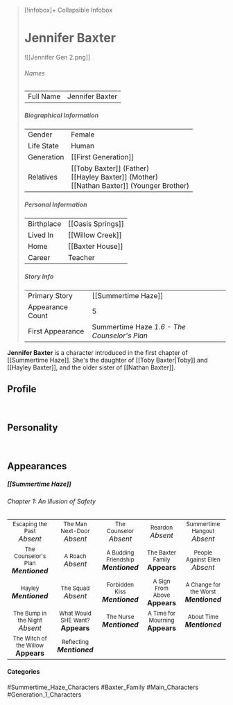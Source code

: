 > [!infobox]+ Collapsible Infobox
> # Jennifer Baxter
> ![[Jennifer Gen 2.png]] 
> ###### Names 
> |  |  | 
> | ---- | ---- | 
> | Full Name | Jennifer Baxter | 
>
> ##### Biographical Information
> |  |  | 
> | ---- | ---- | 
> | Gender | Female | 
> | Life State | Human |
> | Generation | [[First Generation]] |
> | Relatives | [[Toby Baxter]] (Father)<br>[[Hayley Baxter]] (Mother)<br>[[Nathan Baxter]] (Younger Brother)
> 
> ##### Personal Information
> |  |  | 
> | ---- | ---- | 
> | Birthplace |[[Oasis Springs]]| 
> | Lived In |[[Willow Creek]]| 
> | Home |[[Baxter House]]| 
> | Career | Teacher | 
> 
> ##### Story Info
> |  |  | 
> | ---- | ---- | 
> | Primary Story | [[Summertime Haze]] | 
> | Appearance Count | 5 | 
> | First Appearance | Summertime Haze *1.6 - The Counselor's Plan*

**Jennifer Baxter** is a character introduced in the first chapter of [[Summertime Haze]]. She's the daughter of [[Toby Baxter|Toby]] and [[Hayley Baxter]], and the older sister of [[Nathan Baxter]].

## Profile

<br style="clear:both; margin: 0; padding: 0" />

## Personality

<br style="clear:both; margin: 0; padding: 0" />

## Appearances
##### [[Summertime Haze]]
###### Chapter 1: An Illusion of Safety

|                                                                           |                                                                       |                                                                           |                                                                      |                                                                             |
| ------------------------------------------------------------------------- | --------------------------------------------------------------------- | ------------------------------------------------------------------------- | -------------------------------------------------------------------- | --------------------------------------------------------------------------- |
| <center><font size=2>Escaping the Past<br><font size=3>*Absent*           | <center><font size=2>The Man Next-Door<br><font size=3>*Absent*       | <center><font size=2>The Counselor<br><font size=3>*Absent*               | <center><font size=2>Reardon<br><font size=3>*Absent*                | <center><font size=2>Summertime Hangout<br><font size=3>*Absent*            |
| <center><font size=2>The Counselor's Plan<br><font size=3>***Mentioned*** | <center><font size=2>A Roach<br><font size=3>*Absent*                 | <center><font size=2>A Budding Friendship<br><font size=3>***Mentioned*** | <center><font size=2>The Baxter Family<br><font size=3>**Appears**   | <center><font size=2>People Against Ellen<br><font size=3>*Absent*          |
| <center><font size=2>Hayley<br><font size=3>***Mentioned***               | <center><font size=2>The Squad<br><font size=3>*Absent*               | <center><font size=2>Forbidden Kiss<br><font size=3>***Mentioned***       | <center><font size=2>A Sign From Above<br><font size=3>**Appears**   | <center><font size=2>A Change for the Worst<br><font size=3>***Mentioned*** |
| <center><font size=2>The Bump in the Night<br><font size=3>*Absent*       | <center><font size=2>What Would SHE Want?<br><font size=3>**Appears** | <center><font size=2>The Nurse<br><font size=3>***Mentioned***            | <center><font size=2>A Time for Mourning<br><font size=3>**Appears** | <center><font size=2>About Time<br><font size=3>***Mentioned***             |
| <center><font size=2>The Witch of the Willow<br><font size=3>**Appears**  | <center><font size=2>Reflecting<br><font size=3>***Mentioned***       |                                                                           |                                                                      |                                                                             |
#### Categories
#Summertime_Haze_Characters #Baxter_Family #Main_Characters #Generation_1_Characters